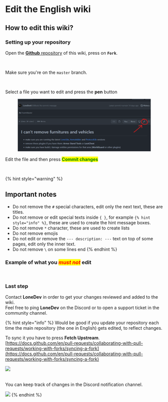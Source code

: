 # Edit the English wiki

## How to edit this wiki?

### Setting up your repository

Open the [**Github** repository](https://github.com/LoneDev6/Wiki-CosmeticsCore) of this wiki, press on **`Fork`**.&#x20;

<figure><img src="../.gitbook/assets/image (4).png" alt=""><figcaption></figcaption></figure>

Make sure you're on the `master` branch.

<figure><img src="../.gitbook/assets/image (6).png" alt=""><figcaption></figcaption></figure>

Select a file you want to edit and press the **pen** button

<figure><img src="../.gitbook/assets/image (10) (1).png" alt=""><figcaption></figcaption></figure>

Edit the file and then press <mark style="color:green;">**Commit changes**</mark>

<figure><img src="../.gitbook/assets/image (19).png" alt=""><figcaption></figcaption></figure>

{% hint style="warning" %}
## Important notes

* Do not remove the `#` special characters, edit only the next text, these are titles.
* Do not remove or edit special texts inside `{ }`, for example `{% hint style="info" %}`, these are used to create the hint message boxes.
* Do not remove `*` character, these are used to create lists
* Do not remove emojis
* Do not edit or remove the `--- description: ---` text on top of some pages, edit only the inner text.
* Do not remove `\` on some lines end
{% endhint %}

### Example of what you _<mark style="color:red;">must not</mark>_ edit

<figure><img src="../.gitbook/assets/image (23).png" alt=""><figcaption></figcaption></figure>

### Last step

Contact **LoneDev** in order to get your changes reviewed and added to the wiki.\
Feel free to ping **LoneDev** on the Discord or to open a support ticket in the community channel.

{% hint style="info" %}
Would be good if you update your repository each time the main repository (the one in English) gets edited, to reflect changes.

To sync it you have to press **Fetch Upstream**.\
[https://docs.github.com/en/pull-requests/collaborating-with-pull-requests/working-with-forks/syncing-a-fork](https://docs.github.com/en/pull-requests/collaborating-with-pull-requests/working-with-forks/syncing-a-fork)

![](<../.gitbook/assets/image (21).png>)

\
You can keep track of changes in the Discord notification channel.

![](<../.gitbook/assets/image (16).png>)
{% endhint %}
